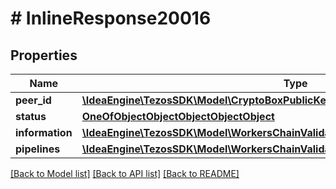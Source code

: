 # # InlineResponse20016

## Properties

Name | Type | Description | Notes
------------ | ------------- | ------------- | -------------
**peer_id** | [**\IdeaEngine\TezosSDK\Model\CryptoBoxPublicKeyHash**](CryptoBoxPublicKeyHash.md) |  |
**status** | [**OneOfObjectObjectObjectObjectObject**](OneOfObjectObjectObjectObjectObject.md) |  |
**information** | [**\IdeaEngine\TezosSDK\Model\WorkersChainValidatorsInformation**](WorkersChainValidatorsInformation.md) |  |
**pipelines** | [**\IdeaEngine\TezosSDK\Model\WorkersChainValidatorsChainIdPeersValidatorsPipelines**](WorkersChainValidatorsChainIdPeersValidatorsPipelines.md) |  |

[[Back to Model list]](../../README.md#models) [[Back to API list]](../../README.md#endpoints) [[Back to README]](../../README.md)
